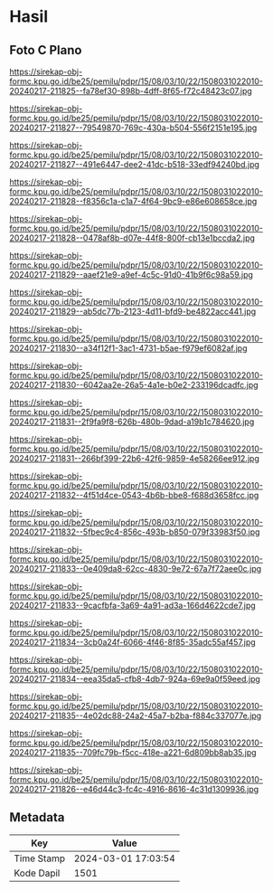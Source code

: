 # Hasil

## Foto C Plano

https://sirekap-obj-formc.kpu.go.id/be25/pemilu/pdpr/15/08/03/10/22/1508031022010-20240217-211825--fa78ef30-898b-4dff-8f65-f72c48423c07.jpg

https://sirekap-obj-formc.kpu.go.id/be25/pemilu/pdpr/15/08/03/10/22/1508031022010-20240217-211827--79549870-769c-430a-b504-556f2151e195.jpg

https://sirekap-obj-formc.kpu.go.id/be25/pemilu/pdpr/15/08/03/10/22/1508031022010-20240217-211827--491e6447-dee2-41dc-b518-33edf94240bd.jpg

https://sirekap-obj-formc.kpu.go.id/be25/pemilu/pdpr/15/08/03/10/22/1508031022010-20240217-211828--f8356c1a-c1a7-4f64-9bc9-e86e608658ce.jpg

https://sirekap-obj-formc.kpu.go.id/be25/pemilu/pdpr/15/08/03/10/22/1508031022010-20240217-211828--0478af8b-d07e-44f8-800f-cb13e1bccda2.jpg

https://sirekap-obj-formc.kpu.go.id/be25/pemilu/pdpr/15/08/03/10/22/1508031022010-20240217-211829--aaef21e9-a9ef-4c5c-91d0-41b9f6c98a59.jpg

https://sirekap-obj-formc.kpu.go.id/be25/pemilu/pdpr/15/08/03/10/22/1508031022010-20240217-211829--ab5dc77b-2123-4d11-bfd9-be4822acc441.jpg

https://sirekap-obj-formc.kpu.go.id/be25/pemilu/pdpr/15/08/03/10/22/1508031022010-20240217-211830--a34f12f1-3ac1-4731-b5ae-f979ef6082af.jpg

https://sirekap-obj-formc.kpu.go.id/be25/pemilu/pdpr/15/08/03/10/22/1508031022010-20240217-211830--6042aa2e-26a5-4a1e-b0e2-233196dcadfc.jpg

https://sirekap-obj-formc.kpu.go.id/be25/pemilu/pdpr/15/08/03/10/22/1508031022010-20240217-211831--2f9fa9f8-626b-480b-9dad-a19b1c784620.jpg

https://sirekap-obj-formc.kpu.go.id/be25/pemilu/pdpr/15/08/03/10/22/1508031022010-20240217-211831--266bf399-22b6-42f6-9859-4e58266ee912.jpg

https://sirekap-obj-formc.kpu.go.id/be25/pemilu/pdpr/15/08/03/10/22/1508031022010-20240217-211832--4f51d4ce-0543-4b6b-bbe8-f688d3658fcc.jpg

https://sirekap-obj-formc.kpu.go.id/be25/pemilu/pdpr/15/08/03/10/22/1508031022010-20240217-211832--5fbec9c4-856c-493b-b850-079f33983f50.jpg

https://sirekap-obj-formc.kpu.go.id/be25/pemilu/pdpr/15/08/03/10/22/1508031022010-20240217-211833--0e409da8-62cc-4830-9e72-67a7f72aee0c.jpg

https://sirekap-obj-formc.kpu.go.id/be25/pemilu/pdpr/15/08/03/10/22/1508031022010-20240217-211833--9cacfbfa-3a69-4a91-ad3a-166d4622cde7.jpg

https://sirekap-obj-formc.kpu.go.id/be25/pemilu/pdpr/15/08/03/10/22/1508031022010-20240217-211834--3cb0a24f-6066-4f46-8f85-35adc55af457.jpg

https://sirekap-obj-formc.kpu.go.id/be25/pemilu/pdpr/15/08/03/10/22/1508031022010-20240217-211834--eea35da5-cfb8-4db7-924a-69e9a0f59eed.jpg

https://sirekap-obj-formc.kpu.go.id/be25/pemilu/pdpr/15/08/03/10/22/1508031022010-20240217-211835--4e02dc88-24a2-45a7-b2ba-f884c337077e.jpg

https://sirekap-obj-formc.kpu.go.id/be25/pemilu/pdpr/15/08/03/10/22/1508031022010-20240217-211835--709fc79b-f5cc-418e-a221-6d809bb8ab35.jpg

https://sirekap-obj-formc.kpu.go.id/be25/pemilu/pdpr/15/08/03/10/22/1508031022010-20240217-211826--e46d44c3-fc4c-4916-8616-4c31d1309936.jpg


## Metadata

| Key        | Value               |
| ---------- | ------------------- |
| Time Stamp | 2024-03-01 17:03:54 |
| Kode Dapil | 1501                |



